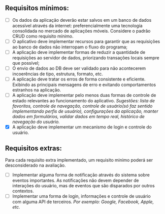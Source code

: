 ## Requisitos mínimos:

- [ ]  Os dados da aplicação deverão estar salvos em um banco de dados acessível através da internet: preferencialmente uma tecnologia consolidada no mercado de aplicações móveis. Considere o padrão CRUD como requisito mínimo.
- [ ]  O aplicativo deve implementar recursos para garantir que as requisições ao banco de dados não interropam o fluxo do programa;
- [ ]  A aplicação deve implementar formas de reduzir a quantidade de requisições ao servidor de dados, priorizando transações locais sempre que possível;
- [ ]  O envio de dados ao DB deve ser validado para não acontecerem incoerências de tipo, estrutura, formato, etc.
- [ ]  A aplicação deve tratar os erros de forma consistente e eficiente. Exibindo as principais mensagens de erro e evitando comportamentos estranhos na aplicação.
- [ ]  A aplicação deve implementar pelo menos duas formas de controle de estado relevantes ao funcionamento do aplicativo. *Sugestões: lista de favoritos, controle de navegação, controle de usuário(só faz sentido implementando perfis de usuário), configurações da aplicação, manter dados em formulários, validar dados em tempo real, histórico de navegação do usuário.*
- [X]  A aplicação deve implementar um mecanismo de login e controle do usuário.

## Requisitos extras:

Para cada requisito extra implementado, um requisito minimo poderá ser desconsiderado na avaliação.

- [ ]  Implementar alguma forma de notificação através do sistema sobre eventos importantes. As notificações não devem depender de interações do usuário, mas de eventos que são disparados por outros contextos.
- [ ]  Implementar uma forma de login, informações e controle de usuário com alguma API de terceiros. *Por exemplo: Google, Facebook, Apple, etc.*
